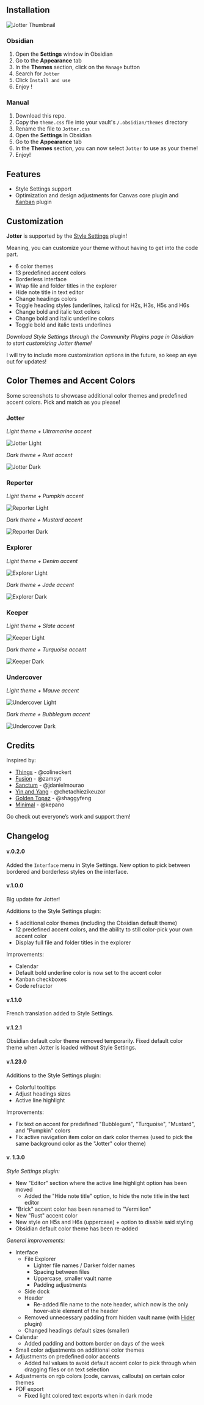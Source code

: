 ## Installation

![Jotter Thumbnail](./assets/thumbnail-big.jpg)

### Obsidian

1. Open the **Settings** window in Obsidian
2. Go to the **Appearance** tab
3. In the **Themes** section, click on the `Manage` button
4. Search for `Jotter`
5. Click `Install and use`
6. Enjoy ! 

### Manual

1. Download this repo.
2. Copy the `theme.css` file into your vault's `/.obsidian/themes` directory
4.  Rename the file to `Jotter.css` 
5.  Open the **Settings** in Obsidian
6.  Go to the **Appearance** tab
7.  In the **Themes** section, you can now select `Jotter` to use as your theme!
8.  Enjoy!

## Features

- Style Settings support
- Optimization and design adjustments for Canvas core plugin and [Kanban](https://github.com/mgmeyers/obsidian-kanban) plugin

## Customization

**Jotter** is supported by the [Style Settings](https://github.com/mgmeyers/obsidian-style-settings) plugin!

Meaning, you can customize your theme without having to get into the code part.

- 6 color themes
- 13 predefined accent colors
- Borderless interface
- Wrap file and folder titles in the explorer
- Hide note title in text editor
- Change headings colors
- Toggle heading styles (underlines, italics) for H2s, H3s, H5s and H6s
- Change bold and italic text colors
- Change bold and italic underline colors
- Toggle bold and italic texts underlines

*Download Style Settings through the Community Plugins page in Obsidian to start customizing Jotter theme!*

I will try to include more customization options in the future, so keep an eye out for updates!

## Color Themes and Accent Colors

Some screenshots to showcase additional color themes and predefined accent colors.
Pick and match as you please!

### Jotter

*Light theme + Ultramarine accent*

![Jotter Light](./assets/jotter-light-ultramarine.png)

*Dark theme + Rust accent*

![Jotter Dark](./assets/jotter-dark-rust.png)

### Reporter

*Light theme + Pumpkin accent*

![Reporter Light](./assets/reporter-light-pumpkin.png)

*Dark theme + Mustard accent*

![Reporter Dark](./assets/reporter-dark-mustard.png)

### Explorer

*Light theme + Denim accent*

![Explorer Light](./assets/explorer-light-denim.png)

*Dark theme + Jade accent*

![Explorer Dark](./assets/explorer-dark-jade.png)

### Keeper

*Light theme + Slate accent*

![Keeper Light](./assets/keeper-light-slate.png)

*Dark theme + Turquoise accent*

![Keeper Dark](./assets/keeper-dark-turquoise.png)

### Undercover

*Light theme + Mauve accent*

![Undercover Light](./assets/undercover-light-mauve.png)

*Dark theme + Bubblegum accent*

![Undercover Dark](./assets/undercover-dark-bubblegum.png)

## Credits

Inspired by:

- [Things](https://github.com/colineckert/obsidian-things) - @colineckert
- [Fusion](https://github.com/zamsyt/obsidian-fusion) - @zamsyt
- [Sanctum]( https://github.com/jdanielmourao/obsidian-sanctum) - @jdanielmourao
- [Yin and Yang](https://github.com/chetachiezikeuzor/Yin-and-Yang-Theme) - @chetachiezikeuzor
- [Golden Topaz](https://github.com/shaggyfeng/obsidian-Golden-Topaz-theme) - @shaggyfeng
- [Minimal](https://github.com/kepano/obsidian-minimal) - @kepano

Go check out everyone’s work and support them!

## Changelog

#### v.0.2.0

Added the `Interface` menu in Style Settings.
New option to pick between bordered and borderless styles on the interface.

#### v.1.0.0

Big update for Jotter!

Additions to the Style Settings plugin:
- 5 additional color themes (including the Obsidian default theme)
- 12 predefined accent colors, and the ability to still color-pick your own accent color
- Display full file and folder titles in the explorer

Improvements:
- Calendar
- Default bold underline color is now set to the accent color
- Kanban checkboxes
- Code refractor

#### v.1.1.0

French translation added to Style Settings.

#### v.1.2.1

Obsidian default color theme removed temporarily.
Fixed default color theme when Jotter is loaded without Style Settings.

#### v.1.23.0

Additions to the Style Settings plugin:
- Colorful tooltips
- Adjust headings sizes
- Active line highlight

Improvements:
- Fix text on accent for predefined "Bubblegum", "Turquoise", "Mustard", and "Pumpkin" colors
- Fix active navigation item color on dark color themes (used to pick the same background color as the "Jotter" color theme)

#### v. 1.3.0

*Style Settings plugin:*

- New "Editor" section where the active line highlight option has been moved
	- Added the "Hide note title" option, to hide the note title in the text editor
- "Brick" accent color has been renamed to "Vermilion"
- New "Rust" accent color
- New style on H5s and H6s (uppercase) + option to disable said styling
- Obsidian default color theme has been re-added

*General improvements:*

- Interface
	- File Explorer
		- Lighter file names / Darker folder names
		- Spacing between files
		- Uppercase, smaller vault name
		- Padding adjustments
	- Side dock
	- Header
		-  Re-added file name to the note header, which now is the only hover-able element of the header 
	- Removed unnecessary padding from hidden vault name (with [Hider](https://github.com/kepano/obsidian-hider) plugin)
	- Changed headings default sizes (smaller)
- Calendar 
	- Added padding and bottom border on days of the week
- Small color adjustments on additional color themes
- Adjustments on predefined color accents 
	- Added hsl values to avoid default accent color to pick through when dragging files or on text selection
- Adjustments on rgb colors (code, canvas, callouts) on certain color themes
- PDF export 
	- Fixed light colored text exports when in dark mode